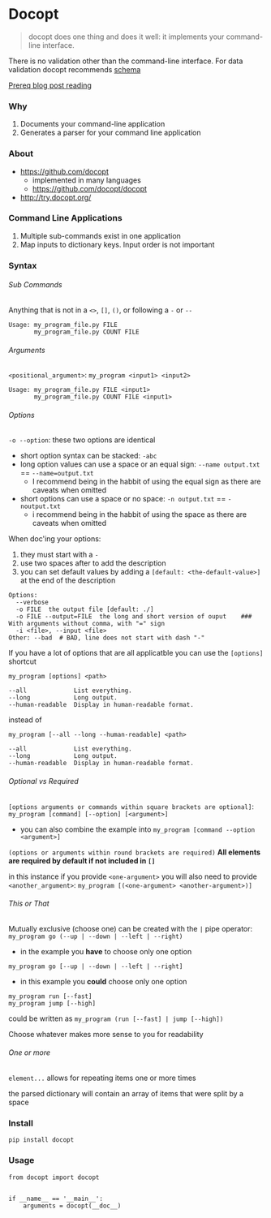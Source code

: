 # Docopt
> docopt does one thing and does it well: it implements your command-line interface.

There is no validation other than the command-line interface. For data validation docopt recommends [schema](https://github.com/keleshev/schema)

[Prereq blog post reading](https://gis.utah.gov/the-evolution-of-a-python-script/)

### Why

1. Documents your command-line application
1. Generates a parser for your command line application

### About

- https://github.com/docopt
  - implemented in many languages
  - https://github.com/docopt/docopt
- http://try.docopt.org/

### Command Line Applications

1. Multiple sub-commands exist in one application
1. Map inputs to dictionary keys. Input order is not important

### Syntax

###### Sub Commands
Anything that is not in a `<>`, `[]`, `()`, or following a `-` or `--`

```
Usage: my_program_file.py FILE
       my_program_file.py COUNT FILE
```

###### Arguments
`<positional_argument>`: `my_program <input1> <input2>`

```
Usage: my_program_file.py FILE <input1>
       my_program_file.py COUNT FILE <input1>
```

###### Options
`-o --option`: these two options are identical
 - short option syntax can be stacked: `-abc`
 - long option values can use a space or an equal sign: `--name output.txt` == `--name=output.txt`
   - I recommend being in the habbit of using the equal sign as there are caveats when omitted
 - short options can use a space or no space: `-n output.txt` == `-noutput.txt`
   - i recommend being in the habbit of using the space as there are caveats when omitted
   
When doc'ing your options:
1. they must start with a `-`
1. use two spaces after to add the description
1. you can set default values by adding a `[default: <the-default-value>]` at the end of the description
```
Options:
  --verbose
  -o FILE  the output file [default: ./]
  -o FILE --output=FILE  the long and short version of ouput    ### With arguments without comma, with "=" sign
  -i <file>, --input <file>
Other: --bad  # BAD, line does not start with dash "-"
```
   
If you have a lot of options that are all applicatble you can use the `[options]` shortcut
```
my_program [options] <path>

--all             List everything.
--long            Long output.
--human-readable  Display in human-readable format.
```
instead of
```
my_program [--all --long --human-readable] <path>

--all             List everything.
--long            Long output.
--human-readable  Display in human-readable format.
```

###### Optional vs Required
`[options arguments or commands within square brackets are optional]`: `my_program [command] [--option] [<argument>]`
 - you can also combine the example into `my_program [command --option <argument>]`
  
`(options or arguments within round brackets are required)`
**All elements are required by default if not included in `[]`**

in this instance if you provide `<one-argument>` you will also need to provide `<another_argument>`: `my_program [(<one-argument> <another-argument>)]` 

###### This or That
Mutually exclusive (choose one) can be created with the `|` pipe operator: `my_program go (--up | --down | --left | --right)`
 
 - in the example you **have** to choose only one option
 
`my_program go [--up | --down | --left | --right]`

 - in this example you **could** choose only one option

```
my_program run [--fast]
my_program jump [--high]
```

could be written as
```my_program (run [--fast] | jump [--high])```

Choose whatever makes more sense to you for readability

###### One or more
`element...` allows for repeating items one or more times  

the parsed dictionary will contain an array of items that were split by a space



### Install

`pip install docopt`


### Usage

```
from docopt import docopt


if __name__ == '__main__':
    arguments = docopt(__doc__)
```
